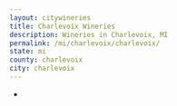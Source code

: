 ```yaml
---
layout: citywineries
title: Charlevoix Wineries
description: Wineries in Charlevoix, MI
permalink: /mi/charlevoix/charlevoix/
state: mi
county: charlevoix
city: charlevoix
---
```

-
